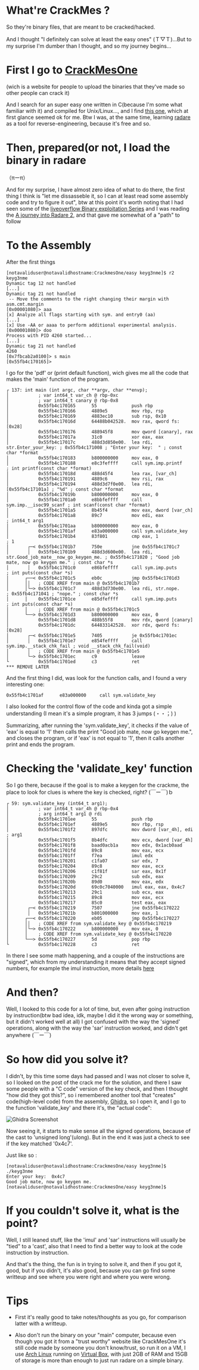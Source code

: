 # What're CrackMes ?

So they're binary files, that are meant to be cracked/hacked.

And I thought "I definitely can solve at least the easy ones" (Ｔ▽Ｔ)...But to my surprise I'm dumber than I thought, and so my journey begins...

# First I go to [CrackMesOne](https://crackmes.one/)
(wich is a website for people to upload the binaries that they've made so other people can crack it)

And I search for an super easy one written in C(because I'm some what familiar with it) and compiled for Unix/Linux..., and I find [this one](https://crackmes.one/crackme/5da31ebc33c5d46f00e2c661), which at first glance seemed ok for me. Btw I was, at the same time, learning [radare](https://github.com/radareorg/radare2) as a tool for reverse-engineering, because it's free and so.

# Then, prepared(or not, I load the binary in radare
（πーπ）

And for my surprise, I have almost zero idea of what to do there, the first thing I think is "let me dissasseble it, so I can at least read some assembly code and try to figure it out", btw at this point it's worth noting that I had seen some of the [liveoverflow Binary exploitation Series](https://www.youtube.com/playlist?list=PLhixgUqwRTjxglIswKp9mpkfPNfHkzyeN) and I was reading the [A journey into Radare 2](https://www.megabeets.net/a-journey-into-radare-2-part-1/), and that gave me somewhat of a "path" to follow

# To the Assembly

After the first things

<pre><code class="shell-session hljs less">[notavaliduser@notavalidhostname:CrackmesOne/easy keyg3nme]$ r2 keyg3nme
Dynamic tag 12 not handled
[...]
Dynamic tag 21 not handled
 -- Move the comments to the right changing their margin with asm.cmt.margin
[0x00001080]> aaa
[x] Analyze all flags starting with sym. and entry0 (aa)
[...]
[x] Use -AA or aaaa to perform additional experimental analysis.
[0x00001080]> doo
Process with PID 4260 started...
[...]
Dynamic tag 21 not handled
4260
[0x7fbcab2a0100]> s main
[0x55fb4c170165]>
</pre></code>

I go for the 'pdf' or (print default function), wich gives me all the code that makes the 'main' function of the program.

<pre><code class="x86asm hljs less">┌ 137: int main (int argc, char **argv, char **envp);
│           ; var int64_t var_ch @ rbp-0xc
│           ; var int64_t canary @ rbp-0x8
│           0x55fb4c170165      55             push rbp
│           0x55fb4c170166      4889e5         mov rbp, rsp
│           0x55fb4c170169      4883ec10       sub rsp, 0x10
│           0x55fb4c17016d      64488b042528.  mov rax, qword fs:[0x28]
│           0x55fb4c170176      488945f8       mov qword [canary], rax
│           0x55fb4c17017a      31c0           xor eax, eax
│           0x55fb4c17017c      488d3d850e00.  lea rdi, str.Enter_your_key: ; 0x55fb4c171008 ; "Enter your key:  " ; const char *format
│           0x55fb4c170183      b800000000     mov eax, 0
│           0x55fb4c170188      e8c3feffff     call sym.imp.printf     ; int printf(const char *format)
│           0x55fb4c17018d      488d45f4       lea rax, [var_ch]
│           0x55fb4c170191      4889c6         mov rsi, rax
│           0x55fb4c170194      488d3d7f0e00.  lea rdi, [0x55fb4c17101a] ; "%d" ; const char *format
│           0x55fb4c17019b      b800000000     mov eax, 0
│           0x55fb4c1701a0      e8bbfeffff     call sym.imp.__isoc99_scanf ; int scanf(const char *format)
│           0x55fb4c1701a5      8b45f4         mov eax, dword [var_ch]
│           0x55fb4c1701a8      89c7           mov edi, eax            ; int64_t arg1
│           0x55fb4c1701aa      b800000000     mov eax, 0
│           0x55fb4c1701af      e83a000000     call sym.validate_key
│           0x55fb4c1701b4      83f801         cmp eax, 1              ; 1
│       ┌─< 0x55fb4c1701b7      750e           jne 0x55fb4c1701c7
│       │   0x55fb4c1701b9      488d3d600e00.  lea rdi, str.Good_job_mate__now_go_keygen_me. ; 0x55fb4c171020 ; "Good job mate, now go keygen me." ; const char *s
│       │   0x55fb4c1701c0      e86bfeffff     call sym.imp.puts       ; int puts(const char *s)
│      ┌──< 0x55fb4c1701c5      eb0c           jmp 0x55fb4c1701d3
│      ││   ; CODE XREF from main @ 0x55fb4c1701b7
│      │└─> 0x55fb4c1701c7      488d3d730e00.  lea rdi, str.nope.      ; 0x55fb4c171041 ; "nope." ; const char *s
│      │    0x55fb4c1701ce      e85dfeffff     call sym.imp.puts       ; int puts(const char *s)
│      │    ; CODE XREF from main @ 0x55fb4c1701c5
│      └──> 0x55fb4c1701d3      b800000000     mov eax, 0
│           0x55fb4c1701d8      488b55f8       mov rdx, qword [canary]
│           0x55fb4c1701dc      644833142528.  xor rdx, qword fs:[0x28]
│       ┌─< 0x55fb4c1701e5      7405           je 0x55fb4c1701ec
│       │   0x55fb4c1701e7      e854feffff     call sym.imp.__stack_chk_fail ; void __stack_chk_fail(void)
│       │   ; CODE XREF from main @ 0x55fb4c1701e5
│       └─> 0x55fb4c1701ec      c9             leave
└           0x55fb4c1701ed      c3             ret
*** REMOVE LATER
</pre></code>

And the first thing I did, was look for the function calls, and I found a very interesting one:

<pre><code class="x86asm hljs less">0x55fb4c1701af      e83a000000     call sym.validate_key</pre></code>

I also looked for the control flow of the code and kinda got a simple understanding (I mean it's a simple program, it has 3 jumps (・・；) )

Summarizing, after running the 'sym.validate_key', it checks if the value of 'eax' is equal to '1' then calls the print "Good job mate, now go keygen me.", and closes the program, or if 'eax' is not equal to '1', then it calls another print and ends the program.

# Checking the 'validate_key' function

So I go there, because if the goal is to make a keygen for the crackme, the place to look for clues is where the key is checked, right? (￣ー￣)ｂ

<pre><code class="x86asm hljs less">┌ 59: sym.validate_key (int64_t arg1);
│           ; var int64_t var_4h @ rbp-0x4
│           ; arg int64_t arg1 @ rdi
│           0x55fb4c1701ee      55             push rbp
│           0x55fb4c1701ef      4889e5         mov rbp, rsp
│           0x55fb4c1701f2      897dfc         mov dword [var_4h], edi ; arg1
│           0x55fb4c1701f5      8b4dfc         mov ecx, dword [var_4h]
│           0x55fb4c1701f8      baad0acb1a     mov edx, 0x1acb0aad
│           0x55fb4c1701fd      89c8           mov eax, ecx
│           0x55fb4c1701ff      f7ea           imul edx
│           0x55fb4c170201      c1fa07         sar edx, 7
│           0x55fb4c170204      89c8           mov eax, ecx
│           0x55fb4c170206      c1f81f         sar eax, 0x1f
│           0x55fb4c170209      29c2           sub edx, eax
│           0x55fb4c17020b      89d0           mov eax, edx
│           0x55fb4c17020d      69c0c7040000   imul eax, eax, 0x4c7
│           0x55fb4c170213      29c1           sub ecx, eax
│           0x55fb4c170215      89c8           mov eax, ecx
│           0x55fb4c170217      85c0           test eax, eax
│       ┌─< 0x55fb4c170219      7507           jne 0x55fb4c170222
│       │   0x55fb4c17021b      b801000000     mov eax, 1
│      ┌──< 0x55fb4c170220      eb05           jmp 0x55fb4c170227
│      ││   ; CODE XREF from sym.validate_key @ 0x55fb4c170219
│      │└─> 0x55fb4c170222      b800000000     mov eax, 0
│      │    ; CODE XREF from sym.validate_key @ 0x55fb4c170220
│      └──> 0x55fb4c170227      5d             pop rbp
└           0x55fb4c170228      c3             ret
</pre></code>

In there I see some math happening, and a couple of the instructions are "signed", which from my understanding it means that they accept signed numbers, for example the imul instruction, more details [here](https://en.wikibooks.org/wiki/X86_Assembly/Arithmetic)

# And then?

Well, I looked to this code for a lot of time, but, even after going instruction by instruction(btw bad idea, idk, maybe I did it the wrong way or something, but it didn't worked well at all) I got confused with the way the 'signed' operations, along with the way the 'sar' instruction worked, and didn't get anywhere (￣ー￣)

# So how did you solve it?

I didn't, by this time some days had passed and I was not closer to solve it, so I looked on the post of the crack me for the solution, and there I saw some people with a "C code" version of the key check, and then I thought "how did they got this?", so i remembered another tool that "creates" code(high-level code) from the assembly, [Ghidra](https://github.com/NationalSecurityAgency/ghidra), so I open it, and I go to the function 'validate_key' and there it's, the "actual code":

![Ghidra Screenshot](../../ExtraFiles/ImgFiles/GhidraScreenshot.png)

Now seeing it, it starts to make sense all the signed operations, because of the cast to 'unsigned long'(ulong). But in the end it was just a check to see if the key matched '0x4c7'.

Just like so :

<pre><code class="shell-session hljs less">[notavaliduser@notavalidhostname:CrackmesOne/easy keyg3nme]$ ./keyg3nme
Enter your key:  0x4c7
Good job mate, now go keygen me.
[notavaliduser@notavalidhostname:CrackmesOne/easy keyg3nme]$
</pre></code>

# If you couldn't solve it, what is the point?

Well, I still leaned stuff, like the 'imul' and 'sar' instructions will usually be "tied" to a 'cast', also that I need to find a better way to look at the code instruction by instruction.

And that's the thing, the fun is in trying to solve it, and then if you got it, good, but if you didn't, it's also good, because you can go find some writteup and see where you were right and where you were wrong.

# Tips

- First it's really good to take notes/thoughts as you go, for comparison latter with a writteup.

- Also don't run the binary on your "main" computer, because even though you got it from a "trust worthy" website like CrackMesOne it's still code made by someone you don't know/trust, so run it on a VM, I use [Arch Linux](https://www.archlinux.org/) running on [Virtual Box](https://www.virtualbox.org/), with just 2GB of RAM and 15GB of storage is more than enough to just run radare on a simple binary.
